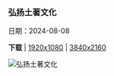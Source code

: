 ### 弘扬土著文化

日期：2024-08-08

**下载**  |  [1920x1080](https://cn.bing.com/th?id=OHR.IncaRuinPeru_ZH-CN5068602301_1920x1080.jpg)  |  [3840x2160](https://cn.bing.com/th?id=OHR.IncaRuinPeru_ZH-CN5068602301_UHD.jpg)

![弘扬土著文化](https://cn.bing.com/th?id=OHR.IncaRuinPeru_ZH-CN5068602301_1920x1080.jpg "库斯科附近的萨克塞华曼印加遗址，秘鲁 (© SL_Photography/Getty Images)")

